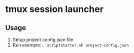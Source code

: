 # tmux session launcher

## Usage

1. Setup project config json file
2. Run example: `. scriptStarter.sh project-config.json`
